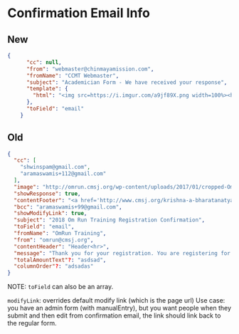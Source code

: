 # Confirmation Email Info

## New
```json
{
      "cc": null,
      "from": "webmaster@chinmayamission.com",
      "fromName": "CCMT Webmaster",
      "subject": "Academician Form - We have received your response",
      "template": {
        "html": "<img src=https://i.imgur.com/a9jf89X.png width=100%><h1>Confirmation</h1><h2>Academician Form</h2>Thank you for  submitting the form. This is a confirmation that we have received your response.<br><br><table>{% for key, value in response.items() %}<tr><th>{{key}}</th><td>{{value}}</td></tr>{% endfor %}</table>"
      },
      "toField": "email"
    }
```

## Old
```json
{
  "cc": [
    "shwinspam@gmail.com",
    "aramaswamis+112@gmail.com"
  ],
  "image": "http://omrun.cmsj.org/wp-content/uploads/2017/01/cropped-Om-run-512px.png",
  "showResponse": true,
  "contentFooter": "<a href='http://www.cmsj.org/krishna-a-bharatanatyam-show/'><img src='https://omrun.cmsj.org/wp-content/uploads/2018/02/Krishna.jpg'></a>",
  "bcc": "aramaswamis+99@gmail.com",
  "showModifyLink": true,
  "subject": "2018 Om Run Training Registration Confirmation",
  "toField": "email",
  "fromName": "OmRun Training",
  "from": "omrun@cmsj.org",
  "contentHeader": "Header<hr>",
  "message": "Thank you for your registration. You are registering for Training and Not for OmRun; OmRun registration will open in the first quarter of 2018.",
  "totalAmountText"?: "asdsad",
  "columnOrder"?: "adsadas"
}
```

NOTE: ```toField``` can also be an array.

`modifyLink`: overrides default modify link (which is the page url)
Use case: you have an admin form (with manualEntry), but you want people when they submit and then edit from confirmation email, the link should link back to the regular form.